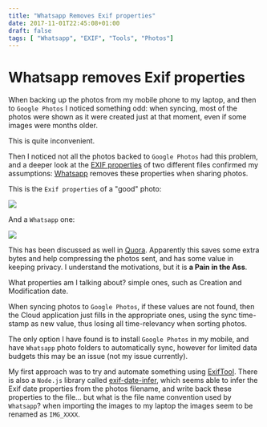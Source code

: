 ```yaml
---
title: "Whatsapp Removes Exif properties"
date: 2017-11-01T22:45:08+01:00
draft: false
tags: [ "Whatsapp", "EXIF", "Tools", "Photos"]
---
```


# Whatsapp removes Exif properties

When backing up the photos from my mobile phone to my laptop, and then to `Google Photos` I noticed something odd: when syncing, most of the photos were shown as it were created just at that moment, even if some images were months older.

This is quite inconvenient.

Then I noticed not all the photos backed to `Google Photos` had this problem, and a deeper look at the [EXIF properties](https://en.wikipedia.org/wiki/Exif) of two different files confirmed my assumptions: [Whatsapp](https://www.whatsapp.com) removes these properties when sharing photos.

This is the `Exif properties` of a "good" photo:

[![](/img/whatsapp-removes-exif/00.png)](/img/whatsapp-removes-exif/00.png)

And a `Whatsapp` one:

[![](/img/whatsapp-removes-exif/01.png)](/img/whatsapp-removes-exif/01.png)

This has been discussed as well in [Quora](https://www.quora.com/Do-pictures-sent-on-WhatsApp-keep-their-EXIF-data).  Apparently this saves some extra bytes and help compressing the photos sent, and has some value in keeping privacy.  I understand the motivations, but it is **a Pain in the Ass**.

What properties am I talking about? simple ones, such as Creation and Modification date.

When syncing photos to `Google Photos`, if these values are not found, then the Cloud application just fills in the appropriate ones, using the sync time-stamp as new value, thus losing all time-relevancy when sorting photos.

The only option I have found is to install `Google Photos` in my mobile, and have `Whatsapp` photo folders to automatically sync, however for limited data budgets this may be an issue (not my issue currently).

My first approach was to try and automate something using [ExifTool](https://www.sno.phy.queensu.ca/~phil/exiftool/).  There is also a `Node.js` library called [exif-date-infer](https://www.npmjs.com/package/exif-date-infer), which seems able to infer the Exif date properties from the photos filename, and write back these properties to the file... but what is the file name convention used by `Whatsapp`? when importing the images to my laptop the images seem to be renamed as `IMG_XXXX`.
